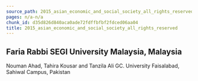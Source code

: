 ```yaml
---
source_path: 2015_asian_economic_and_social_society_all_rights_reserved.md
pages: n/a-n/a
chunk_id: d35d826d840aca0ade72fdffbfbf2fdced06aa04
title: 2015_asian_economic_and_social_society_all_rights_reserved
---
```

## Faria Rabbi SEGI University Malaysia, Malaysia

Nouman Ahad, Tahira Kousar and Tanzila Ali GC. University Faisalabad, Sahiwal Campus, Pakistan
